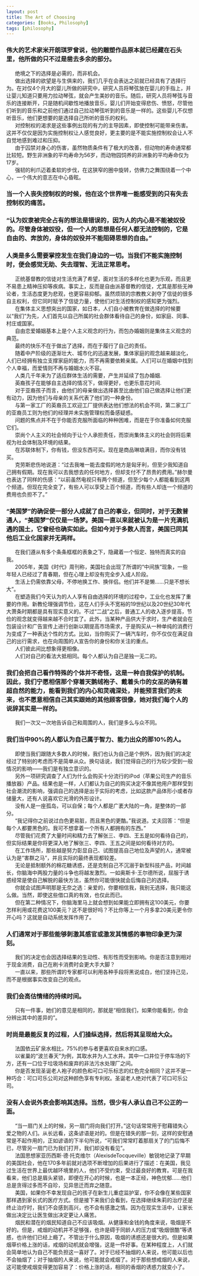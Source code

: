```yaml
---
layout: post
title: The Art of Choosing
categories: [Books, Philosophy]
tags: [philosophy]
---
```

### 伟大的艺术家米开朗琪罗曾说，他的雕塑作品原本就已经藏在石头里，他所做的只不过是凿去多余的部分。<!-- more -->                    
&nbsp;&nbsp;&nbsp;&nbsp;&nbsp;&nbsp;绝境之下的选择是必需的，而非机会。               
&nbsp;&nbsp;&nbsp;&nbsp;&nbsp;&nbsp;做出选择的欲望是与生俱来的，我们几乎在会表达之前就已经具有了选择行为。在对仅4个月大的婴儿所做的研究中，研究人员将琴弦放在婴儿的手指上，并让婴儿知道只要用力拉动琴弦，就会产生美妙的音乐。随后，研究人员将琴弦与音乐的连接断开，只是随机间歇性地播放音乐，婴儿们开始变得悲伤、愤怒，尽管他们听到的音乐和之前他们通过自己拉动琴弦听到的音乐是一样的。这些婴儿不仅想听音乐，他们更想要的是选择自己所听的音乐的权利。               
&nbsp;&nbsp;&nbsp;&nbsp;&nbsp;&nbsp;对控制权的渴求是这些事例出现的有力的主导因素，即使控制可能带来伤害。这并不仅仅是因为实施控制权让人感觉良好，更主要的是不能实施控制权会让人不自觉地感到难过和压抑。               
&nbsp;&nbsp;&nbsp;&nbsp;&nbsp;&nbsp;由于囚禁对身心的伤害，虽然物质条件有了极大的改善，但动物的寿命通常都比较短。野生非洲象的平均寿命为56岁，而动物园饲养的非洲象的平均寿命仅为17岁。               
&nbsp;&nbsp;&nbsp;&nbsp;&nbsp;&nbsp;强韧的利爪迈着柔软的步伐，在这狭窄的圈中旋转，仿佛力之舞围绕着一个中心，一个伟大的意志在中心昏眩。               
### 当一个人丧失控制权的时候，他在这个世界唯一能感受到的只有失去控制权的痛苦。               
### “认为奴隶被完全占有的想法是错误的，因为人的内心是不能被奴役的。尽管身体被奴役，但一个人的思想是任何人都无法控制的，它是自由的、奔放的，身体的奴役并不能阻碍思想的自由。”                              
### 人类是多么需要掌控发生在我们身边的一切。当我们不能实施控制时，便会感觉无助、失去理智、无法正常思考。               
&nbsp;&nbsp;&nbsp;&nbsp;&nbsp;&nbsp;正统基督教的信徒对生活充满了希望，面对生活的多样化也更为乐观，而且更不易患上精神压抑等疾病。事实上，反而是自由派基督教的信徒，尤其是那些无神论者，生活态度更为悲观，也更容易抑郁。虽然烦琐的宗教教义剥夺了信徒的很多自主权利，但它同时赋予了信徒力量，使他们对生活控制权的感知更为强烈。               
&nbsp;&nbsp;&nbsp;&nbsp;&nbsp;&nbsp;在集体主义思想突出的国家，如日本，人们自小被教育在做选择的时候要以“我们”为先，人们首先以自己所属的社会群体看待自己的身份，如家庭、同事、村庄或国家。               
&nbsp;&nbsp;&nbsp;&nbsp;&nbsp;&nbsp;自由恋爱婚姻基本上是个人主义观念的行为，而包办婚姻则是集体主义观念的典范。               
&nbsp;&nbsp;&nbsp;&nbsp;&nbsp;&nbsp;最终的快乐不在于做出了选择，而在于履行了自己的责任。               
&nbsp;&nbsp;&nbsp;&nbsp;&nbsp;&nbsp;随着中产阶级的逐渐壮大、城市化的迅速发展，集体家庭的观念越来越淡化，人们已经拥有独立支撑家庭的能力，而不再需要依赖亲属。人们可以在婚姻中找到个人幸福，而爱情则不再与婚姻水火不容。               
&nbsp;&nbsp;&nbsp;&nbsp;&nbsp;&nbsp;人类几千年来为了适应群体生活的需要，产生并延续了包办婚姻.               
&nbsp;&nbsp;&nbsp;&nbsp;&nbsp;&nbsp;英裔孩子在能够自主选择的情况下，做得更好，也更乐意花时间.               
&nbsp;&nbsp;&nbsp;&nbsp;&nbsp;&nbsp;对于亚裔孩子而言，由他们的母亲做出选择甚至比由他们自己做选择让他们更有动力，因为他们与母亲的关系代表了他们的一种身份。               
&nbsp;&nbsp;&nbsp;&nbsp;&nbsp;&nbsp;与第一家工厂的英裔员工欢迎工厂提供表达他们想法的机会不同，第二家工厂的亚裔员工则为他们的经理并未实施管理权而备感疑惑。               
&nbsp;&nbsp;&nbsp;&nbsp;&nbsp;&nbsp;问题的焦点并不在于你能否克服所面临的种种困难，而是在于你准备如何克服它们。               
&nbsp;&nbsp;&nbsp;&nbsp;&nbsp;&nbsp;崇尚个人主义的社会倾向于让个人承担责任，而崇尚集体主义的社会则将后果视为社会体制及环境的结果。               
&nbsp;&nbsp;&nbsp;&nbsp;&nbsp;&nbsp;在苏联体制下，你有钱，但没东西可买。现在是商品琳琅满目，而你没有钱买。               
&nbsp;&nbsp;&nbsp;&nbsp;&nbsp;&nbsp;克劳斯悲伤地说道：“过去我唯一能去度假的地方是匈牙利，但至少我知道自己拥有假期。现在我可以去我想去的任何地方，但却支付不了昂贵的费用。”赫尔曼也表达了同样的伤感：“以前虽然电视只有两个频道，但至少每个人都能看到这两个频道。但现在完全变了，有些人可以享受上百个频道，而有些人却连一个频道的费用也负担不了。”               
### “美国梦”的确促使一部分人成就了自己的事业，但同时，对于无数普通人，“美国梦”仅仅是一场梦。美国一直以来就被认为是一片充满机遇的国土，它曾经也确实如此。但如今对于多数人而言，美国已同其他后工业化国家并无两样。                             
&nbsp;&nbsp;&nbsp;&nbsp;&nbsp;&nbsp;在我们遵从有多个条条框框的表象之下，隐藏着一个恒定、独特而真实的自我。               
&nbsp;&nbsp;&nbsp;&nbsp;&nbsp;&nbsp;2005年，美国《时代》周刊称，美国社会出现了所谓的“中间族”现象，一些年轻人已经过了青春期，但在心理上却没有完全步入成人阶段。               
&nbsp;&nbsp;&nbsp;&nbsp;&nbsp;&nbsp;生活上仍需依靠父母，不停地换工作、换伴侣。他们并不是懒……只是不想长大”。               
&nbsp;&nbsp;&nbsp;&nbsp;&nbsp;&nbsp;在塑造我们今天认为的人人享有自由选择的环境的过程中，工业化也发挥了重要的作用。新教伦理强调节俭，这在人们手头不宽裕的19世纪以及20世纪30年代大萧条时期都是具有现实意义的。不过“二战”之后，普通工人的收入逐步提高，节俭的观念就变得越来越不合时宜了。此外，当某种产品供大于求时，生产者就会在包装设计和广告宣传上进行创新以期提高市场需求，于是购买从一种单纯的消费行为变成了一种表达个性的方式。比如，当你购买了一辆汽车时，你不仅仅在满足自己的出行需求，也在向周围的人宣告你的身份和你关注的重点。               
&nbsp;&nbsp;&nbsp;&nbsp;&nbsp;&nbsp;人们彼此间比想象得更相像。       
&nbsp;&nbsp;&nbsp;&nbsp;&nbsp;&nbsp;人们对自己的看法大抵相同。每个人都认为自己是独一无二的。               
### 我们会把自己看作特殊的个体并不奇怪，这是一种自我保护的机制。因此，我们宁愿相信那个穿着天鹅绒袍子、戴着头巾的女巫的确有着超自然的能力，能看到我们的内心和灵魂深处，并能预言我们的未来，也不愿意相信自己其实跟她的其他顾客很像，她对我们每个人的说辞其实是一样的。               
&nbsp;&nbsp;&nbsp;&nbsp;&nbsp;&nbsp;我们一次又一次地告诉自己和周围的人，我们是多么与众不同。              
### 我们当中90%的人都认为自己属于智力、能力出众的那10%的人。               
&nbsp;&nbsp;&nbsp;&nbsp;&nbsp;&nbsp;即使当我们跟随大多数人的时候，我们也认为自己是个例外，因为我们的决定经过了特别的考虑而不是简单从众。换句话说，我们觉得自己的行为较少受到一般情况的影响——我们是有独立意识的。               
&nbsp;&nbsp;&nbsp;&nbsp;&nbsp;&nbsp;另外一项研究调查了人们为什么会购买十分流行的iPod（苹果公司生产的音乐播放器）产品。结果也是一样，人们都认为自己的购买决定不像其他用户那样受到社会潮流的影响，强调自己的选择是出于实际的考虑，比如这款产品体形小或者存储量大，还有人说喜欢它光滑的外形设计。               
&nbsp;&nbsp;&nbsp;&nbsp;&nbsp;&nbsp;没有人是一座孤岛，可以自保；每个人都是广袤大陆的一角，是整体的一部分。               
&nbsp;&nbsp;&nbsp;&nbsp;&nbsp;&nbsp;“我记得你之前说过白色更易脏，而且黑色的更酷。”我说道。丈夫回答：“但是每个人都要黑色的。我可不想拿着一个所有人都拥有的东西。”               
&nbsp;&nbsp;&nbsp;&nbsp;&nbsp;&nbsp;尽管我们花费了大量时间和精力去了解张三、李四、王五是如何看待自己的，但实际结果是你将更深入地了解张三、李四、王五之间是如何看待对方的。               
&nbsp;&nbsp;&nbsp;&nbsp;&nbsp;&nbsp;在工作场所，那些越是努力彰显自己、试图提高自己地位及声望的人，通常被认为是“害群之马”，并且实际的最终表现都较差。                              
&nbsp;&nbsp;&nbsp;&nbsp;&nbsp;&nbsp;无论是抵制额外的棉花糖诱惑，还是克制自己不沉溺于新型科技产品，时间越长，你脑海中两股力量的斗争也将越发激烈。一如奥斯卡·王尔德所说，屈服于诱惑经常是使自己解脱的最快方法，虽然你可能很快就会后悔自己的选择。               
&nbsp;&nbsp;&nbsp;&nbsp;&nbsp;&nbsp;你就会试图声明那是无奈之选：亲爱的，你要相信我，我别无选择，我只能这么做。当然，即使这些借口真的有效，也仅此而已。               
&nbsp;&nbsp;&nbsp;&nbsp;&nbsp;&nbsp;但在第二种情况下，你脑海里马上就会想到如果能立即拥有这100美元，你要怎样利用或花费这100美元？这不是很好吗？不比你等上一个月多拿20美元更令你开心吗？这就是自动系统发挥作用了。               
### 人们通常对于那些能够刺激其感官或激发其情感的事物印象更为深刻。               
&nbsp;&nbsp;&nbsp;&nbsp;&nbsp;&nbsp;我们的决定也会因选择结果的生动性、有形性而受到影响。你是否注意到相对于现金消费，自己在刷卡消费时会更大手大脚？               
&nbsp;&nbsp;&nbsp;&nbsp;&nbsp;&nbsp;一直以来，那些所谓的专家都可以利用各种手段将黑说成白，他们坚持己见，而不是根据事实改变自己的观点。                    
### 我们会高估情绪的持续时间。                            
&nbsp;&nbsp;&nbsp;&nbsp;&nbsp;&nbsp;只有一件事，她们的意见是相同的，那就是“相信我们，如果你能看到，你会分辨出其中的差异的”。               
### 时尚是最能反复的过程，人们操纵选择，然后将其呈现给大众。               
&nbsp;&nbsp;&nbsp;&nbsp;&nbsp;&nbsp;法国依云矿泉水相比，75%的参与者更喜欢自来水的口感。               
&nbsp;&nbsp;&nbsp;&nbsp;&nbsp;&nbsp;以雀巢的“波兰春天”为例，其取水井为人工水井。其中一口井位于停车场的下方，还有一口位于垃圾场和废弃的非法污水处理厂之间。               
&nbsp;&nbsp;&nbsp;&nbsp;&nbsp;&nbsp;你是否发现圣诞老人袍子的颜色和可口可乐标志的红色完全相同？这并不是一种巧合：可口可乐公司对这种颜色享有专利权。圣诞老人绝对代表了可口可乐公司。               
### 没有人会说外表会影响其选择。当然，很少有人承认自己不公正的一面。               
&nbsp;&nbsp;&nbsp;&nbsp;&nbsp;&nbsp;“当一扇门关上的时候，另一扇门将向我们打开。”这句话常常用于慰藉错失心爱之物的人们。从长远看，这条谚语是对的。但是在错失的那一刻，这样的安慰通常是不起作用的，正如谚语的下半句所说，“可我们常常盯着那扇关了的门后悔不已，尽管另一扇门已为我们打开，我们却没有看见”。               
&nbsp;&nbsp;&nbsp;&nbsp;&nbsp;&nbsp;法国思想家亚历西斯·德·托克维尔（AlexisdeTocqueville）敏锐地记录了早期的美国社会，他在170多年前就对选项不断增加的后果进行了描述：在美国，我见过生活在世界上最优越环境里的人，他们不受约束，受过最良好的教育。可是在我看来，他们总是眉头紧锁，即便在开心的时候，也是一本正经，神色忧郁……他们总是贪得过多而不自珍，见异思迁而弃之随意。               
&nbsp;&nbsp;&nbsp;&nbsp;&nbsp;&nbsp;美国，如果你不幸发现自己的孩子在新生儿重症监护室，你不会像在某些国家那样遇到家长式的医疗方式。但是接下来我们会看到，在选择继续朱莉的治疗还是终止治疗时，我们不会感到高兴，也不会有感激之情。因为在现实生活中，让家长做出决定比让医生做出决定更让人痛苦。               
&nbsp;&nbsp;&nbsp;&nbsp;&nbsp;&nbsp;烟民和潜在的烟民知道自己不应该吸烟。从健康和金钱的角度来说，吸烟是不好的。但是，戒烟的动机并不足够强，也许是碍于同龄人的压力或“吸烟很酷”等诱惑，也许他们已经上瘾了。不管出于什么原因，吸烟的诱惑还是很大的。但是如果烟草价格上涨的话，戒烟的动机就会增强，这是一件好事。在某种程度上，人们就会简单地认为自己不能负担这一喜好了。对于已经不抽烟的人来说，他可能以后也不会抽烟了；对于抽烟的人来说，他可能就会戒烟了。对于那些想戒烟的人来说，这可能使戒烟变得更加容易了：价格上涨的话，相同的香烟的诱惑力就变小了。               
